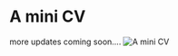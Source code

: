 # A mini CV
more updates coming soon....
![A mini CV](https://github.com/user-attachments/assets/22f47eb8-d6ca-49a9-987a-bf155530ec20)


